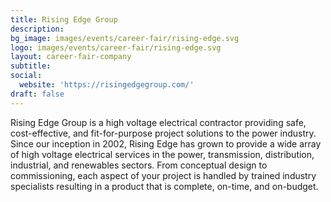 ```yaml
---
title: Rising Edge Group
description: 
bg_image: images/events/career-fair/rising-edge.svg
logo: images/events/career-fair/rising-edge.svg
layout: career-fair-company
subtitle: 
social:
  website: 'https://risingedgegroup.com/'
draft: false
---
```

Rising Edge Group is a high voltage electrical contractor providing safe, cost-effective, and fit-for-purpose project solutions to the power industry. Since our inception in 2002, Rising Edge has grown to provide a wide array of high voltage electrical services in the power, transmission, distribution, industrial, and renewables sectors. From conceptual design to commissioning, each aspect of your project is handled by trained industry specialists resulting in a product that is complete, on-time, and on-budget.